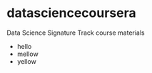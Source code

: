 datasciencecoursera
===================

Data Science Signature Track course materials

* hello
* mellow
* yellow
